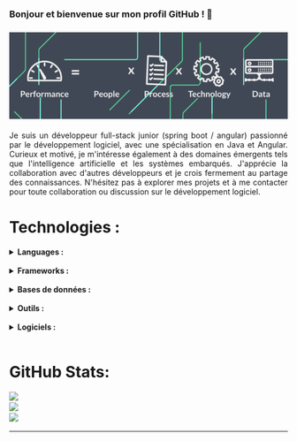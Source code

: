 ### Bonjour et bienvenue sur mon profil GitHub ! 👋
### ![Ismael](banner.gif) 

<div style="text-align: justify;">

Je suis un développeur full-stack junior (spring boot / angular) passionné par le développement logiciel, avec une spécialisation en Java et Angular. Curieux et motivé, je m'intéresse également à des domaines émergents tels que l'intelligence artificielle et les systèmes embarqués. J'apprécie la collaboration avec d'autres développeurs et je crois fermement au partage des connaissances. N'hésitez pas à explorer mes projets et à me contacter pour toute collaboration ou discussion sur le développement logiciel.

</div>

# Technologies :
<details>
 <summary><strong>Languages :</strong></summary> <br>
 
 [![My Skills](https://skillicons.dev/icons?i=html,css,js,ts,nodejs,php,c,cpp,cs,py,java,dart&theme=light)](https://skillicons.dev)
</details>
<br />


<details>
 <summary><strong>Frameworks :</strong></summary> <br>
 
 [![My Skills](https://skillicons.dev/icons?i=laravel,angular,spring,flutter,flask,dotnet,selenium&theme=light)](https://skillicons.dev)
</details>
<br />


<details>
 <summary><strong>Bases de données  :</strong></summary> <br>
 
 [![My Skills](https://skillicons.dev/icons?i=mysql,postgres,sqlite&theme=light)](https://skillicons.dev)
</details>
<br />



<details>
 <summary><strong>Outils :</strong></summary> <br>
 
 [![My Skills](https://skillicons.dev/icons?i=jenkins,postman,figma,docker,aws,git,stackoverflow,github,bitbucket&theme=light)](https://skillicons.dev)
</details>
<br />


<details>
 <summary><strong>Logiciels :</strong></summary> <br>
 
 [![My Skills](https://skillicons.dev/icons?i=vscode,visualstudio,idea,pycharm,androidstudio,ps&theme=light)](https://skillicons.dev)
</details>
<br />



# GitHub Stats:
![](https://github-readme-stats.vercel.app/api/top-langs/?username=IsmaelSacko-py&locale=fr&layout=compact)<br/>
![](https://github-readme-stats.vercel.app/api?username=IsmaelSacko-py&show_icons=true&locale=fr&theme=default)<br/>
![](https://github-readme-streak-stats.herokuapp.com/?user=IsmaelSacko-py&theme=vue&hide_border=true)

---

<!-- Proudly created with GPRM ( https://gprm.itsvg.in ) -->
